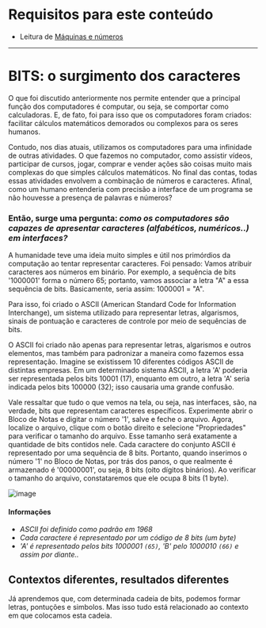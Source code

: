 # Requisitos para este conteúdo
- Leitura de <a href="https://github.com/FireguiQueen/CC50/blob/main/Week%200%20-%20Scratch/!Ci%C3%AAncia%20da%20computa%C3%A7%C3%A3o%20-%20M%C3%A1quinas%20e%20n%C3%BAmeros.md">Máquinas e números</a> 

________________________________________________

# BITS: o surgimento dos caracteres
O que foi discutido anteriormente nos permite entender que a principal função dos computadores é computar, ou seja, se comportar como calculadoras. E, de fato, foi para isso que os computadores foram criados: facilitar cálculos matemáticos demorados ou complexos para os seres humanos.

Contudo, nos dias atuais, utilizamos os computadores para uma infinidade de outras atividades. O que fazemos no computador, como assistir vídeos, participar de cursos, jogar, comprar e vender ações são coisas muito mais complexas do que simples cálculos matemáticos. No final das contas, todas essas atividades envolvem a combinação de números e caracteres. Afinal, como um humano entenderia com precisão a interface de um programa se não houvesse a presença de palavras e números?

### Então, surge uma pergunta: _como os computadores são capazes de apresentar caracteres (alfabéticos, numéricos..) em interfaces?_
A humanidade teve uma ideia muito simples e útil nos primórdios da computação ao tentar representar caracteres. Foi pensado: Vamos atribuir caracteres aos números em binário. Por exemplo, a sequência de bits '1000001' forma o número 65; portanto, vamos associar a letra "A" a essa sequência de bits. Basicamente, seria assim: 1000001 = "A".

Para isso, foi criado o ASCII (American Standard Code for Information Interchange), um sistema utilizado para representar letras, algarismos, sinais de pontuação e caracteres de controle por meio de sequências de bits.

O ASCII foi criado não apenas para representar letras, algarismos e outros elementos, mas também para padronizar a maneira como fazemos essa representação. Imagine se existissem 10 diferentes códigos ASCII de distintas empresas. Em um determinado sistema ASCII, a letra 'A' poderia ser representada pelos bits 10001 (17), enquanto em outro, a letra 'A' seria indicada pelos bits 100000 (32); isso causaria uma grande confusão.


Vale ressaltar que tudo o que vemos na tela, ou seja, nas interfaces, são, na verdade, bits que representam caracteres específicos. Experimente abrir o Bloco de Notas e digitar o número '1', salve e feche o arquivo. Agora, localize o arquivo, clique com o botão direito e selecione "Propriedades" para verificar o tamanho do arquivo. Esse tamanho será exatamente a quantidade de bits contidos nele.
Cada caractere do conjunto ASCII é representado por uma sequência de 8 bits. Portanto, quando inserimos o número '1' no Bloco de Notas, por trás dos panos, o que realmente é armazenado é '00000001', ou seja, 8 bits (oito dígitos binários). Ao verificar o tamanho do arquivo, constataremos que ele ocupa 8 bits (1 byte).

![image](https://github.com/FireguiQueen/CC50/assets/98475125/c56fffea-5495-441a-ad15-965c8ad4c609)


#### Informações 
- _ASCII foi definido como padrão em 1968_
- _Cada caractere é representado por um código de 8 bits (um byte)_
- _'A' é representado pelos bits 1000001 `(65)`, 'B' pelo 1000010 `(66)` e assim por diante.._

## Contextos diferentes, resultados diferentes
Já aprendemos que, com determinada cadeia de bits, podemos formar letras, pontuções e simbolos. Mas isso tudo está relacionado ao contexto em que colocamos esta cadeia. 

